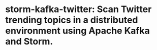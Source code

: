 # storm-kafka-twitter: Scan Twitter trending topics in a distributed environment using Apache Kafka and Storm.


